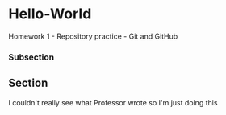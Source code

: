# Hello-World
Homework 1 - Repository practice - Git and GitHub

### Subsection

## Section

I couldn't really see what Professor wrote so I'm just doing this

